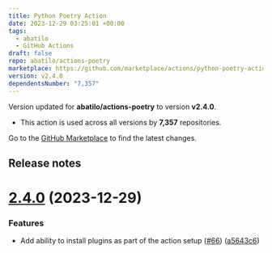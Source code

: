 ```yaml
---
title: Python Poetry Action
date: 2023-12-29 03:25:01 +00:00
tags:
  - abatilo
  - GitHub Actions
draft: false
repo: abatilo/actions-poetry
marketplace: https://github.com/marketplace/actions/python-poetry-action
version: v2.4.0
dependentsNumber: "7,357"
---
```



Version updated for **abatilo/actions-poetry** to version **v2.4.0**.
- This action is used across all versions by **7,357** repositories.

Go to the [GitHub Marketplace](https://github.com/marketplace/actions/python-poetry-action) to find the latest changes.

## Release notes

# [2.4.0](https://github.com/abatilo/actions-poetry/compare/v2.3.0...v2.4.0) (2023-12-29)


### Features

* Add ability to install plugins as part of the action setup ([#66](https://github.com/abatilo/actions-poetry/issues/66)) ([a5643c6](https://github.com/abatilo/actions-poetry/commit/a5643c67b5fcc9ac5eddb395c7f61b1b66d86034))




